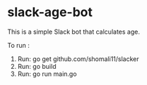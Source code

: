 # slack-age-bot
This is a simple Slack bot that calculates age.

To run : 

1. Run: go get github.com/shomali11/slacker
2. Run: go build
3. Run: go run main.go
